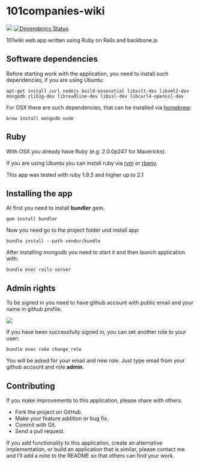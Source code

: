 # 101companies-wiki

[![](https://codeclimate.com/github/101companies/101rails.png)](https://codeclimate.com/github/101companies/101rails) [![Dependency Status](http://www.versioneye.com/user/projects/51b5a94f83548c000200dda1/badge.png)](http://www.versioneye.com/user/projects/51b5a94f83548c000200dda1)

101wiki web app written using Ruby on Rails and backbone.js

## Software dependencies

Before starting work with the application, you need to install such dependencies, if you are using Ubuntu:

    apt-get install curl nodejs build-essenstial libxslt-dev libxml2-dev mongodb zlib1g-dev libreadline-dev libssl-dev libcurl4-openssl-dev

For OSX there are such dependencies, that can be installed via [homebrew](http://brew.sh/):

    brew install mongodb node

## Ruby

With OSX you already have Ruby (e.g. 2.0.0p247 for Mavericks).

If you are using Ubuntu you can install ruby via [rvm](http://rvm.io) or [rbenv](https://github.com/sstephenson/rbenv/).

This app was tested with ruby 1.9.3 and higher up to 2.1

## Installing the app

At first you need to install **bundler** gem.

    gem install bundler

Now you need go to the project folder und install app:

    bundle install --path vendor/bundle

After installing mongodb you need to start it and then launch application with:

    bundle exec rails server

## Admin rights

To be signed in you need to have github account with public email and your name in github profile.

![](http://101companies.org/assets/github-public-email-3ed71b5549eed5cd7235804f3e0054f9.png)

If you have been successfully signed in, you can set another role to your user:

    bundle exec rake change_role

You will be asked for your email and new role. Just type email from your github account and role **admin**.

## Contributing

If you make improvements to this application, please share with others.

*   Fork the project on GitHub.
*   Make your feature addition or bug fix.
*   Commit with Git.
*   Send a pull request.

If you add functionality to this application, create an alternative implementation, or build an application that is similar, please contact me and I’ll add a note to the README so that others can find your work.

